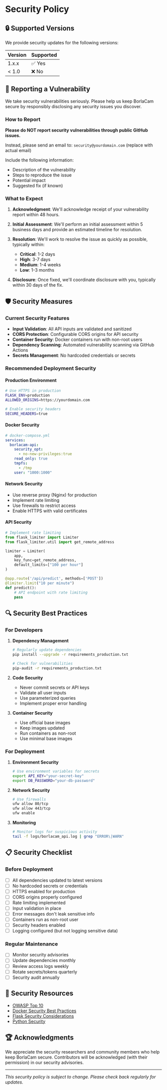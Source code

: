 # Security Policy

## 🔒 Supported Versions

We provide security updates for the following versions:

| Version | Supported          |
| ------- | ------------------ |
| 1.x.x   | ✅ Yes            |
| < 1.0   | ❌ No             |

## 🚨 Reporting a Vulnerability

We take security vulnerabilities seriously. Please help us keep BorlaCam secure by responsibly disclosing any security issues you discover.

### How to Report

**Please do NOT report security vulnerabilities through public GitHub issues.**

Instead, please send an email to: `security@yourdomain.com` (replace with actual email)

Include the following information:
- Description of the vulnerability
- Steps to reproduce the issue
- Potential impact
- Suggested fix (if known)

### What to Expect

1. **Acknowledgment**: We'll acknowledge receipt of your vulnerability report within 48 hours.

2. **Initial Assessment**: We'll perform an initial assessment within 5 business days and provide an estimated timeline for resolution.

3. **Resolution**: We'll work to resolve the issue as quickly as possible, typically within:
   - **Critical**: 1-2 days
   - **High**: 3-7 days  
   - **Medium**: 1-4 weeks
   - **Low**: 1-3 months

4. **Disclosure**: Once fixed, we'll coordinate disclosure with you, typically within 30 days of the fix.

## 🛡️ Security Measures

### Current Security Features

- **Input Validation**: All API inputs are validated and sanitized
- **CORS Protection**: Configurable CORS origins for API security
- **Container Security**: Docker containers run with non-root users
- **Dependency Scanning**: Automated vulnerability scanning via GitHub Actions
- **Secrets Management**: No hardcoded credentials or secrets

### Recommended Deployment Security

#### Production Environment

```bash
# Use HTTPS in production
FLASK_ENV=production
ALLOWED_ORIGINS=https://yourdomain.com

# Enable security headers
SECURE_HEADERS=true
```

#### Docker Security

```yaml
# docker-compose.yml
services:
  borlacam-api:
    security_opt:
      - no-new-privileges:true
    read_only: true
    tmpfs:
      - /tmp
    user: "1000:1000"
```

#### Network Security

- Use reverse proxy (Nginx) for production
- Implement rate limiting
- Use firewalls to restrict access
- Enable HTTPS with valid certificates

#### API Security

```python
# Implement rate limiting
from flask_limiter import Limiter
from flask_limiter.util import get_remote_address

limiter = Limiter(
    app,
    key_func=get_remote_address,
    default_limits=["100 per hour"]
)

@app.route('/api/predict', methods=['POST'])
@limiter.limit("10 per minute")
def predict():
    # API endpoint with rate limiting
    pass
```

## 🔍 Security Best Practices

### For Developers

1. **Dependency Management**
   ```bash
   # Regularly update dependencies
   pip install --upgrade -r requirements_production.txt
   
   # Check for vulnerabilities
   pip-audit -r requirements_production.txt
   ```

2. **Code Security**
   - Never commit secrets or API keys
   - Validate all user inputs
   - Use parameterized queries
   - Implement proper error handling

3. **Container Security**
   - Use official base images
   - Keep images updated
   - Run containers as non-root
   - Use minimal base images

### For Deployment

1. **Environment Security**
   ```bash
   # Use environment variables for secrets
   export API_KEY="your-secret-key"
   export DB_PASSWORD="your-db-password"
   ```

2. **Network Security**
   ```bash
   # Use firewalls
   ufw allow 80/tcp
   ufw allow 443/tcp
   ufw enable
   ```

3. **Monitoring**
   ```bash
   # Monitor logs for suspicious activity
   tail -f logs/borlacam_api.log | grep "ERROR\|WARN"
   ```

## 📋 Security Checklist

### Before Deployment

- [ ] All dependencies updated to latest versions
- [ ] No hardcoded secrets or credentials
- [ ] HTTPS enabled for production
- [ ] CORS origins properly configured
- [ ] Rate limiting implemented
- [ ] Input validation in place
- [ ] Error messages don't leak sensitive info
- [ ] Containers run as non-root user
- [ ] Security headers enabled
- [ ] Logging configured (but not logging sensitive data)

### Regular Maintenance

- [ ] Monitor security advisories
- [ ] Update dependencies monthly
- [ ] Review access logs weekly
- [ ] Rotate secrets/tokens quarterly
- [ ] Security audit annually

## 🔗 Security Resources

- [OWASP Top 10](https://owasp.org/www-project-top-ten/)
- [Docker Security Best Practices](https://docs.docker.com/develop/security-best-practices/)
- [Flask Security Considerations](https://flask.palletsprojects.com/en/2.0.x/security/)
- [Python Security](https://python.org/dev/security/)

## 🏆 Acknowledgments

We appreciate the security researchers and community members who help keep BorlaCam secure. Contributors will be acknowledged (with their permission) in our security advisories.

---

*This security policy is subject to change. Please check back regularly for updates.*